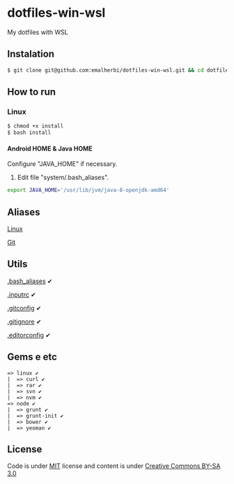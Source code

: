 # dotfiles-win-wsl

My dotfiles with WSL  

## Instalation

```bash
$ git clone git@github.com:emalherbi/dotfiles-win-wsl.git && cd dotfiles-win-wsl
```

## How to run

### Linux

```bash
$ chmod +x install
$ bash install
```

#### Android HOME & Java HOME

Configure "JAVA_HOME" if necessary.

1. Edit file "system/.bash_aliases".

```bash
export JAVA_HOME='/usr/lib/jvm/java-8-openjdk-amd64'
```

## Aliases

[Linux](https://github.com/emalherbi/dotfiles-win-wsl/blob/master/system/.bash_aliases)

[Git](https://github.com/emalherbi/dotfiles-win-wsl/blob/master/git/.gitconfig)

## Utils

[.bash_aliases](https://github.com/emalherbi/dotfiles-win-wsl/blob/master/system/.bash_aliases) ✔

[.inputrc](https://github.com/emalherbi/dotfiles-win-wsl/blob/master/system/.inputrc) ✔

[.gitconfig](https://github.com/emalherbi/dotfiles-win-wsl/blob/master/git/.gitconfig) ✔

[.gitignore](https://github.com/emalherbi/dotfiles-win-wsl/blob/master/git/.gitignore) ✔

[.editorconfig](https://github.com/emalherbi/dotfiles-win-wsl/blob/master/.editorconfig) ✔

## Gems e etc

```
=> linux ✔
|  => curl ✔
|  => rar ✔
|  => svn ✔
|  => nvm ✔
=> node ✔
|  => grunt ✔
|  => grunt-init ✔
|  => bower ✔
|  => yeoman ✔
```

## License

Code is under [MIT](http://davidsonfellipe.mit-license.org) license and content is under [Creative Commons BY-SA 3.0](http://creativecommons.org/licenses/by-sa/3.0/deed.en_US)
